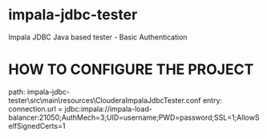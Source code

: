 # impala-jdbc-tester
Impala JDBC Java based tester - Basic Authentication

# HOW TO CONFIGURE THE PROJECT
path: impala-jdbc-tester\src\main\resources\ClouderaImpalaJdbcTester.conf
entry: connection.url = jdbc:impala://impala-load-balancer:21050;AuthMech=3;UID=username;PWD=password;SSL=1;AllowSelfSignedCerts=1